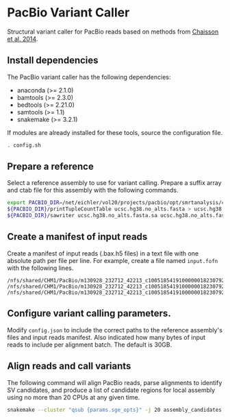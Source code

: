 # PacBio Variant Caller

Structural variant caller for PacBio reads based on methods from [Chaisson et
al. 2014](http://www.nature.com/nature/journal/vaop/ncurrent/full/nature13907.html).

## Install dependencies

The PacBio variant caller has the following dependencies:

  - anaconda (>= 2.1.0)
  - bamtools (>= 2.3.0)
  - bedtools (>= 2.21.0)
  - samtools (>= 1.1)
  - snakemake (>= 3.2.1)

If modules are already installed for these tools, source the configuration file.

```bash
. config.sh
```

## Prepare a reference

Select a reference assembly to use for variant calling. Prepare a suffix array
and ctab file for this assembly with the following commands.

```bash
export PACBIO_DIR=/net/eichler/vol20/projects/pacbio/opt/smrtanalysis/current/analysis/bin
${PACBIO_DIR}/printTupleCountTable ucsc.hg38.no_alts.fasta > ucsc.hg38.no_alts.fasta.ctab
${PACBIO_DIR}/sawriter ucsc.hg38.no_alts.fasta.sa ucsc.hg38.no_alts.fasta
```

## Create a manifest of input reads

Create a manifest of input reads (.bax.h5 files) in a text file with one
absolute path per file per line. For example, create a file named `input.fofn`
with the following lines.

```
/nfs/shared/CHM1/PacBio/m130928_232712_42213_c100518541910000001823079209281310_s1_p0.1.bax.h5
/nfs/shared/CHM1/PacBio/m130928_232712_42213_c100518541910000001823079209281310_s1_p0.2.bax.h5
/nfs/shared/CHM1/PacBio/m130928_232712_42213_c100518541910000001823079209281310_s1_p0.3.bax.h5
```

## Configure variant calling parameters.

Modify `config.json` to include the correct paths to the reference assembly's
files and input reads manifest. Also indicated how many bytes of input reads to
include per alignment batch. The default is 30GB.

## Align reads and call variants

The following command will align PacBio reads, parse alignments to identify SV
candidates, and produce a list of candidate regions for local assembly using no
more than 20 CPUs at any given time.

```bash
snakemake --cluster "qsub {params.sge_opts}" -j 20 assembly_candidates.bed
```
